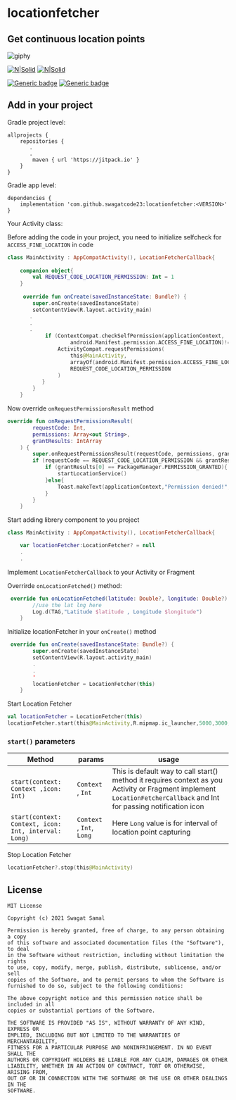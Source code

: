 # locationfetcher
## Get continuous location points

![giphy](https://user-images.githubusercontent.com/39851751/128608159-e55ccde3-e02b-4f88-ae7b-fdaa8a559d0f.gif)

[![N|Solid](https://ethiccoders.com/ethiccoders/wp-content/uploads/2013/11/android-icon.png)](https://www.android.com/intl/en_in/)
[![N|Solid](https://deviniti.com/wp-content/uploads/2019/02/kotlin-logo.png)](https://bit.ly/3yxSFwz)

[![Generic badge](https://img.shields.io/badge/License-MIT-green.svg)](https://shields.io/) [![Generic badge](https://img.shields.io/badge/Version-1.0.2-1abc9c.svg)](https://shields.io/) 

## Add in your project
Gradle project level:
```
allprojects {
    repositories {
       .
       .
        maven { url 'https://jitpack.io' }
    }
}
```
Gradle app level:
```
dependencies {
    implementation 'com.github.swagatcode23:locationfetcher:<VERSION>'
}

```

Your Activity class:

Before adding the code in your project, you need to initialize selfcheck for ```ACCESS_FINE_LOCATION``` in code

```kotlin
class MainActivity : AppCompatActivity(), LocationFetcherCallback{
    
    companion object{
        val REQUEST_CODE_LOCATION_PERMISSION: Int = 1
    }
    
     override fun onCreate(savedInstanceState: Bundle?) {
        super.onCreate(savedInstanceState)
        setContentView(R.layout.activity_main)
       .
       .
       .
            if (ContextCompat.checkSelfPermission(applicationContext,
                    android.Manifest.permission.ACCESS_FINE_LOCATION)!= PackageManager.PERMISSION_GRANTED){
                ActivityCompat.requestPermissions(
                    this@MainActivity,
                    arrayOf(android.Manifest.permission.ACCESS_FINE_LOCATION),
                    REQUEST_CODE_LOCATION_PERMISSION
                )
           }
        }
    }
```

Now override ```onRequestPermissionsResult``` method
```kotlin
override fun onRequestPermissionsResult(
        requestCode: Int,
        permissions: Array<out String>,
        grantResults: IntArray
    ) {
        super.onRequestPermissionsResult(requestCode, permissions, grantResults)
        if (requestCode == REQUEST_CODE_LOCATION_PERMISSION && grantResults.size > 0){
            if (grantResults[0] == PackageManager.PERMISSION_GRANTED){
                startLocationService()
            }else{
                Toast.makeText(applicationContext,"Permission denied!", Toast.LENGTH_SHORT).show()
            }
        }
    }
```

Start adding librery component to you project
```kotlin
class MainActivity : AppCompatActivity(), LocationFetcherCallback{

    var locationFetcher:LocationFetcher? = null
    .
    .
```
Implement `LocationFetcherCallback` to your Activity or Fragment

Overrirde `onLocationFetched()` method:
```kotlin
 override fun onLocationFetched(latitude: Double?, longitude: Double?) {
        //use the lat lng here
        Log.d(TAG,"Latitude $latitude , Longitude $longitude")
    }
```
Initialize locationFetcher in your `onCreate()` method
```kotlin
 override fun onCreate(savedInstanceState: Bundle?) {
        super.onCreate(savedInstanceState)
        setContentView(R.layout.activity_main)
        .
        .
        '
        locationFetcher = LocationFetcher(this)
    }
```
Start Location Fetcher
```kotlin
val locationFetcher = LocationFetcher(this)
locationFetcher.start(this@MainActivity,R.mipmap.ic_launcher,5000,3000,"Location Fetcher title","Location Fetcher body")
```
### ```start()``` parameters
|Method |params |usage |
|--- |--- |--- |
|```start(context: Context ,icon: Int)```|```Context``` , ```Int```|This is default way to call start() method it requires context as you Activity or Fragment implement ```LocationFetcherCallback``` and Int for passing notification icon |
|```start(context: Context, icon: Int, interval: Long)```|```Context``` , ```Int```, ```Long```|Here ```Long``` value is for interval of location point capturing|

Stop Location Fetcher
```kotlin
locationFetcher?.stop(this@MainActivity)
```

## License

```
MIT License

Copyright (c) 2021 Swagat Samal

Permission is hereby granted, free of charge, to any person obtaining a copy
of this software and associated documentation files (the "Software"), to deal
in the Software without restriction, including without limitation the rights
to use, copy, modify, merge, publish, distribute, sublicense, and/or sell
copies of the Software, and to permit persons to whom the Software is
furnished to do so, subject to the following conditions:

The above copyright notice and this permission notice shall be included in all
copies or substantial portions of the Software.

THE SOFTWARE IS PROVIDED "AS IS", WITHOUT WARRANTY OF ANY KIND, EXPRESS OR
IMPLIED, INCLUDING BUT NOT LIMITED TO THE WARRANTIES OF MERCHANTABILITY,
FITNESS FOR A PARTICULAR PURPOSE AND NONINFRINGEMENT. IN NO EVENT SHALL THE
AUTHORS OR COPYRIGHT HOLDERS BE LIABLE FOR ANY CLAIM, DAMAGES OR OTHER
LIABILITY, WHETHER IN AN ACTION OF CONTRACT, TORT OR OTHERWISE, ARISING FROM,
OUT OF OR IN CONNECTION WITH THE SOFTWARE OR THE USE OR OTHER DEALINGS IN THE
SOFTWARE.
```
